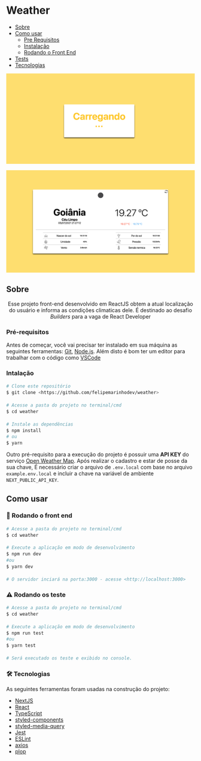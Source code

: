 # Weather
<!--ts-->
   * [Sobre](#Sobre)
   * [Como usar](#como-usar)
      * [Pre Requisitos](#pre-requisitos)
      * [Instalação](#instalacao)
      * [Rodando o Front End](#rodando-o-front-end)
   * [Tests](#testes)
   * [Tecnologias](#tecnologias)
<!--te-->

![loading page](screenshots/loading.png?raw=true)

![main page](screenshots/main.png?raw=true)
## Sobre

<p align="center">Esse projeto front-end desenvolvido em ReactJS obtem a atual localização do usuário e informa as condições climaticas dele. É destinado ao desafio <i>Builders</i> para a vaga de React Developer</p>

### Pré-requisitos

Antes de começar, você vai precisar ter instalado em sua máquina as seguintes ferramentas:
[Git](https://git-scm.com), [Node.js](https://nodejs.org/en/).
Além disto é bom ter um editor para trabalhar com o código como [VSCode](https://code.visualstudio.com/)

### Intalação
```bash
# Clone este repositório
$ git clone <https://github.com/felipemarinhodev/weather>

# Acesse a pasta do projeto no terminal/cmd
$ cd weather

# Instale as dependências
$ npm install
# ou
$ yarn
```

Outro pré-requisito para a execução do projeto é possuir uma __API KEY__ do serviço [Open Weather Map](https://openweathermap.org/api). Após realizar o cadastro e estar de posse da sua chave, É necessário criar o arquivo de `.env.local` com base no arquivo `example.env.local` e incluir a chave na variável de ambiente `NEXT_PUBLIC_API_KEY`.
## Como usar

### 🎲 Rodando o front end


```bash
# Acesse a pasta do projeto no terminal/cmd
$ cd weather

# Execute a aplicação em modo de desenvolvimento
$ npm run dev
#ou
$ yarn dev

# O servidor inciará na porta:3000 - acesse <http://localhost:3000>
```
### ⚠️ Rodando os teste

```bash
# Acesse a pasta do projeto no terminal/cmd
$ cd weather

# Execute a aplicação em modo de desenvolvimento
$ npm run test
#ou
$ yarn test

# Será executado os teste e exibido no console.
```

### 🛠 Tecnologias

As seguintes ferramentas foram usadas na construção do projeto:

- [NextJS](https://nextjs.org)
- [React](https://pt-br.reactjs.org/)
- [TypeScript](https://www.typescriptlang.org/)
- [styled-components](https://styled-components.com)
- [styled-media-query](https://www.npmjs.com/package/styled-media-query)
- [Jest](https://jestjs.io)
- [ESLint](https://eslint.org)
- [axios](https://axios-http.com)
- [plop](https://plopjs.com)
